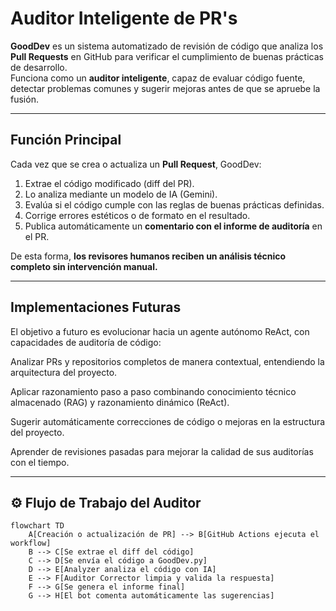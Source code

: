 # Auditor Inteligente de PR's

**GoodDev** es un sistema automatizado de revisión de código que analiza los **Pull Requests** en GitHub para verificar el cumplimiento de buenas prácticas de desarrollo.  
Funciona como un **auditor inteligente**, capaz de evaluar código fuente, detectar problemas comunes y sugerir mejoras antes de que se apruebe la fusión.

---

##  Función Principal

Cada vez que se crea o actualiza un **Pull Request**, GoodDev:

1. Extrae el código modificado (diff del PR).
2. Lo analiza mediante un modelo de IA (Gemini).
3. Evalúa si el código cumple con las reglas de buenas prácticas definidas.
4. Corrige errores estéticos o de formato en el resultado.
5. Publica automáticamente un **comentario con el informe de auditoría** en el PR.

De esta forma, **los revisores humanos reciben un análisis técnico completo sin intervención manual.**

---

## Implementaciones Futuras

El objetivo a futuro es evolucionar hacia un agente autónomo ReAct, con capacidades de auditoría de código:

Analizar PRs y repositorios completos de manera contextual, entendiendo la arquitectura del proyecto.

Aplicar razonamiento paso a paso combinando conocimiento técnico almacenado (RAG) y razonamiento dinámico (ReAct).

Sugerir automáticamente correcciones de código o mejoras en la estructura del proyecto.

Aprender de revisiones pasadas para mejorar la calidad de sus auditorías con el tiempo.


---

## ⚙️ Flujo de Trabajo del Auditor

```mermaid
flowchart TD
    A[Creación o actualización de PR] --> B[GitHub Actions ejecuta el workflow]
    B --> C[Se extrae el diff del código]
    C --> D[Se envía el código a GoodDev.py]
    D --> E[Analyzer analiza el código con IA]
    E --> F[Auditor Corrector limpia y valida la respuesta]
    F --> G[Se genera el informe final]
    G --> H[El bot comenta automáticamente las sugerencias]



